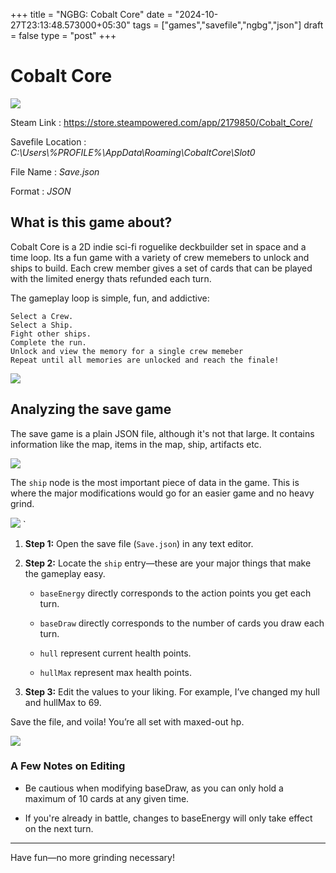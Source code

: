 +++
title = "NGBG: Cobalt Core"
date = "2024-10-27T23:13:48.573000+05:30"
tags = ["games","savefile","ngbg","json"]
draft = false
type = "post"
+++

# Cobalt Core

![](/images/ngbg/cobalt_core/cobalt_core_1.png)

Steam Link : https://store.steampowered.com/app/2179850/Cobalt_Core/

Savefile Location : _C:\Users\\%PROFILE%\AppData\Roaming\CobaltCore\Slot0_

File Name : _Save.json_

Format : _JSON_

## What is this game about?

Cobalt Core is a 2D indie sci-fi roguelike deckbuilder set in space and a time loop. Its a fun game with a variety of crew memebers to unlock and ships to build.
Each crew member gives a set of cards that can be played with the limited energy thats refunded each turn.

The gameplay loop is simple, fun, and addictive:

    Select a Crew.
    Select a Ship.
    Fight other ships.
    Complete the run.
    Unlock and view the memory for a single crew memeber
    Repeat until all memories are unlocked and reach the finale!

![](/images/ngbg/cobalt_core/cobalt_core_2.png)


## Analyzing the save game

The save game is a plain JSON file, although it's not that large. It contains information like the map, items in the map, ship, artifacts etc.

![](/images/ngbg/cobalt_core/cobalt_core_3.png)

The `ship` node is the most important piece of data in the game. This is where the major modifications would go for an easier game and no heavy grind.

![](/images/ngbg/cobalt_core/cobalt_core_4.png)
`

1. **Step 1:** Open the save file (`Save.json`) in any text editor.

2. **Step 2:** Locate the `ship` entry—these are your major things that make the gameplay easy.

   - `baseEnergy` directly corresponds to the action points you get each turn.

   - `baseDraw` directly corresponds to the number of cards you draw each turn.

   - `hull` represent current health points.

   - `hullMax` represent max health points.

3. **Step 3:** Edit the values to your liking. For example, I’ve changed my hull and hullMax to 69.

Save the file, and voila! You’re all set with maxed-out hp.

![](/images/ngbg/cobalt_core/cobalt_core_5.png)


### A Few Notes on Editing

- Be cautious when modifying baseDraw, as you can only hold a maximum of 10 cards at any given time.

- If you're already in battle, changes to baseEnergy will only take effect on the next turn.

---

Have fun—no more grinding necessary!